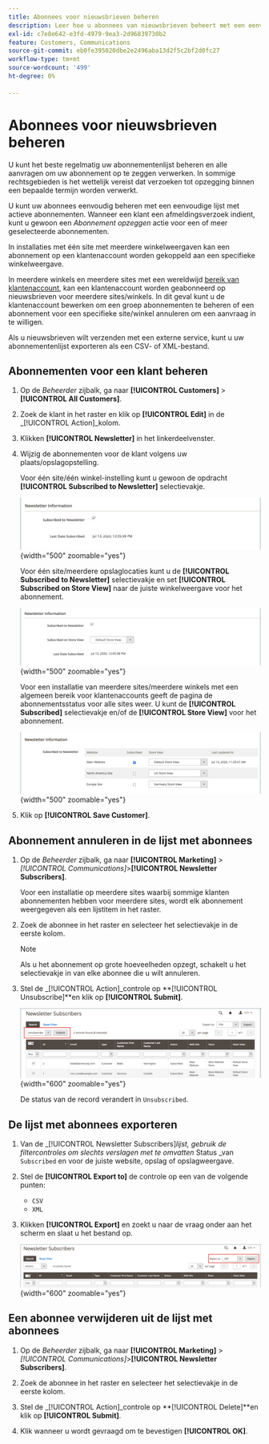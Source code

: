 ```yaml
---
title: Abonnees voor nieuwsbrieven beheren
description: Leer hoe u abonnees van nieuwsbrieven beheert met een eenvoudige lijst met actieve abonnementen.
exl-id: c7e8e642-e3fd-4979-9ea3-2d96839730b2
feature: Customers, Communications
source-git-commit: eb0fe395020dbe2e2496aba13d2f5c2bf2d0fc27
workflow-type: tm+mt
source-wordcount: '499'
ht-degree: 0%

---
```


# Abonnees voor nieuwsbrieven beheren

U kunt het beste regelmatig uw abonnementenlijst beheren en alle aanvragen om uw abonnement op te zeggen verwerken. In sommige rechtsgebieden is het wettelijk vereist dat verzoeken tot opzegging binnen een bepaalde termijn worden verwerkt.

U kunt uw abonnees eenvoudig beheren met een eenvoudige lijst met actieve abonnementen. Wanneer een klant een afmeldingsverzoek indient, kunt u gewoon een _Abonnement opzeggen_ actie voor een of meer geselecteerde abonnementen.

In installaties met één site met meerdere winkelweergaven kan een abonnement op een klantenaccount worden gekoppeld aan een specifieke winkelweergave.

In meerdere winkels en meerdere sites met een wereldwijd [bereik van klantenaccount](../customers/customer-account-scope.md), kan een klantenaccount worden geabonneerd op nieuwsbrieven voor meerdere sites/winkels. In dit geval kunt u de klantenaccount bewerken om een groep abonnementen te beheren of een abonnement voor een specifieke site/winkel annuleren om een aanvraag in te willigen.

Als u nieuwsbrieven wilt verzenden met een externe service, kunt u uw abonnementenlijst exporteren als een CSV- of XML-bestand.

## Abonnementen voor een klant beheren

1. Op de _Beheerder_ zijbalk, ga naar **[!UICONTROL Customers]** > **[!UICONTROL All Customers]**.

1. Zoek de klant in het raster en klik op **[!UICONTROL Edit]** in de _[!UICONTROL Action]_kolom.

1. Klikken **[!UICONTROL Newsletter]** in het linkerdeelvenster.

1. Wijzig de abonnementen voor de klant volgens uw plaats/opslagopstelling.

   Voor één site/één winkel-instelling kunt u gewoon de opdracht **[!UICONTROL Subscribed to Newsletter]** selectievakje.

   ![Selectievakje voor abonnement voor nieuwsbrief van klant in één winkel](./assets/newsletter-customer-single-store.png){width="500" zoomable="yes"}

   Voor één site/meerdere opslaglocaties kunt u de **[!UICONTROL Subscribed to Newsletter]** selectievakje en set **[!UICONTROL Subscribed on Store View]** naar de juiste winkelweergave voor het abonnement.

   ![Selectievakje voor abonnement op nieuwsbrief van meerdere winkels en Kiezer voor weergave van winkels](./assets/newsletter-customer-multi-store.png){width="500" zoomable="yes"}

   Voor een installatie van meerdere sites/meerdere winkels met een algemeen bereik voor klantenaccounts geeft de pagina de abonnementsstatus voor alle sites weer. U kunt de **[!UICONTROL Subscribed]** selectievakje en/of de **[!UICONTROL Store View]** voor het abonnement.

   ![Selectievakjes voor abonnementen op nieuwsbrieven van klanten met meerdere sites en kiezers voor winkelweergave](./assets/newsletter-customer-multi-site.png){width="500" zoomable="yes"}

1. Klik op **[!UICONTROL Save Customer]**.

## Abonnement annuleren in de lijst met abonnees

1. Op de _Beheerder_ zijbalk, ga naar **[!UICONTROL Marketing]** > _[!UICONTROL Communications]_>**[!UICONTROL Newsletter Subscribers]**.

   Voor een installatie op meerdere sites waarbij sommige klanten abonnementen hebben voor meerdere sites, wordt elk abonnement weergegeven als een lijstitem in het raster.

1. Zoek de abonnee in het raster en selecteer het selectievakje in de eerste kolom.

   >[!NOTE]
   >
   >Als u het abonnement op grote hoeveelheden opzegt, schakelt u het selectievakje in van elke abonnee die u wilt annuleren.

1. Stel de _[!UICONTROL Action]_controle op **[!UICONTROL Unsubscribe]**en klik op **[!UICONTROL Submit]**.

   ![Abonnement op nieuwsbrief opzeggen](./assets/newsletter-unsubscribe.png){width="600" zoomable="yes"}

   De status van de record verandert in `Unsubscribed`.

## De lijst met abonnees exporteren

1. Van de _[!UICONTROL Newsletter Subscribers]_lijst, gebruik de filtercontroles om slechts verslagen met te omvatten_ Status _van `Subscribed` en voor de juiste website, opslag of opslagweergave.

1. Stel de **[!UICONTROL Export to]** de controle op een van de volgende punten:

   - `CSV`
   - `XML`

1. Klikken **[!UICONTROL Export]** en zoekt u naar de vraag onder aan het scherm en slaat u het bestand op.

   ![Nieuwsbrieven exporteren](./assets/newsletter-subscribers-export.png){width="600" zoomable="yes"}

## Een abonnee verwijderen uit de lijst met abonnees

1. Op de _Beheerder_ zijbalk, ga naar **[!UICONTROL Marketing]** > _[!UICONTROL Communications]_>**[!UICONTROL Newsletter Subscribers]**.

1. Zoek de abonnee in het raster en selecteer het selectievakje in de eerste kolom.

1. Stel de _[!UICONTROL Action]_controle op **[!UICONTROL Delete]**en klik op **[!UICONTROL Submit]**.

1. Klik wanneer u wordt gevraagd om te bevestigen **[!UICONTROL OK]**.
